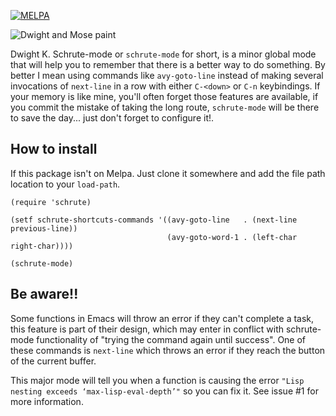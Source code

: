 [![MELPA](http://melpa.milkbox.net/packages/schrute-badge.svg)](http://melpa.milkbox.net/#/schrute)

![Dwight and Mose paint](http://i.imgur.com/Yp1sxel.jpg)

Dwight K. Schrute-mode or `schrute-mode` for short, is a minor global mode that will help you to remember that there is a better way to do something. By better I mean using commands like `avy-goto-line` instead of making several invocations of `next-line` in a row with either `C-<down>` or `C-n` keybindings. If your memory is like mine, you'll often forget those features are available, if you commit the mistake of taking the long route, `schrute-mode` will be there to save the day... just don't forget to configure it!.

## How to install

If this package isn't on Melpa. Just clone it somewhere and add the file path location to your `load-path`.

    (require 'schrute)

    (setf schrute-shortcuts-commands '((avy-goto-line   . (next-line previous-line))
                                       (avy-goto-word-1 . (left-char right-char))))

    (schrute-mode)

## Be aware!!

Some functions in Emacs will throw an error if they can't complete a task, this feature is part of their design, which may enter in conflict with schrute-mode functionality of "trying the command again until success". One of these commands is `next-line` which throws an error if they reach the button of the current buffer.

This major mode will tell you when a function is causing the error `"Lisp nesting exceeds ‘max-lisp-eval-depth’"` so you can fix it. See issue #1 for more information.
